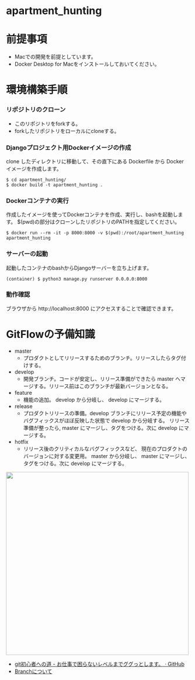 # apartment_hunting

# 前提事項
- Macでの開発を前提としています。
- Docker Desktop for Macをインストールしておいてください。

# 環境構築手順
### リポジトリのクローン
- このリポジトリをforkする。
- forkしたリポジトリをローカルにcloneする。
### Djangoプロジェクト用Dockerイメージの作成

clone したディレクトリに移動して、その直下にある Dockerfile から Docker イメージを作成します。
```command
$ cd apartment_hunting/
$ docker build -t apartment_hunting .
```
### Dockerコンテナの実行
作成したイメージを使ってDockerコンテナを作成、実行し、bashを起動します。
$(pwd)の部分はクローンしたリポジトリのPATHを指定してください。

```command
$ docker run --rm -it -p 8000:8000 -v $(pwd):/root/apartment_hunting apartment_hunting
```

### サーバーの起動
起動したコンテナのbashからDjangoサーバーを立ち上げます。
```command
(container) $ python3 manage.py runserver 0.0.0.0:8000
```

### 動作確認

ブラウザから http://localhost:8000 にアクセスすることで確認できます。

# GitFlowの予備知識

- master
  - プロダクトとしてリリースするためのブランチ。リリースしたらタグ付けする。
- develop
  - 開発ブランチ。コードが安定し、リリース準備ができたら master へマージする。リリース前はこのブランチが最新バージョンとなる。
- feature
  - 機能の追加。 develop から分岐し、 develop にマージする。
- release
  - プロダクトリリースの準備。develop ブランチにリリース予定の機能やバグフィックスがほぼ反映した状態で develop から分岐する。 リリース準備が整ったら, master にマージし、タグをつける。次に develop にマージする。
- hotfix
  - リリース後のクリティカルなバグフィックスなど、 現在のプロダクトのバージョンに対する変更用。 master から分岐し、 master にマージし、タグをつける。次に develop にマージする。

<img src="https://user-images.githubusercontent.com/46508203/77295789-e4ec4e80-6d29-11ea-8608-1f24618d6b0f.png" width="500px">

- [git初心者への道 - お仕事で困らないレベルまでググっとします。 · GitHub](https://gist.github.com/yatemmma/6486028)
- [ Branchについて](https://havelog.ayumusato.com/develop/git/e513-git_branch_model.html)
